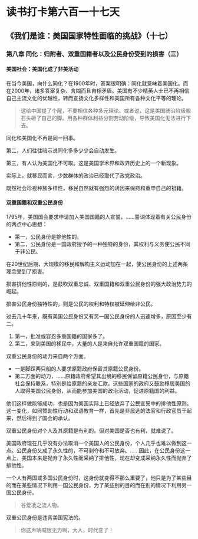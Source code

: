 # 读书打卡第六百一十七天
## 《我们是谁：美国国家特性面临的挑战》（十七）
### 第八章 同化：归附者、双重国籍者以及公民身份受到的损害（三）
#### 美国社会：美国化成了非美活动

在当今美国，向什么同化？在1900年时，答案很明确：同化就意味着美国化。而在2000年，诸多答案复杂、含糊而且自相矛盾。美国有不少精英人士已不再相信自己主流文化的优越性，转而宣扬文化多样性和美国所有各种文化平等的理论。
> 这给中国提了个醒，不要相信各种多元理论。或者说，这是美国统治阶级搬石头砸了自己的脚。用各种群体利益分割劳动阶级，导致美国化无法进行下去。

同化和美国化不再是同一回事。

第二，人们往往暗示说同化多多少少会自动发生。

第三，有人认为美国化不可取。这是美国学术界和政界历史上的一个新现象。

实际上，就移民而言，少数群体的政治已经取代了政党政治。

既然社会珍视种族多样性，移民自然就有强烈的诱因来保持和重申自己的祖籍。

#### 双重国籍和双重公民身份

1795年，美国国会要求申请加入美国国籍的人宣誓，……誓词体现着有关公民身份的两点中心思想：
* 第一，公民身份是排他性的。
* 第二，公民身份是一国政府授予的一种独特的身份，其权利与义务使公民不同于非公民。

在20世纪后期，大规模的移民和解构主义运动加在一起，使公民身份的上述两条理念受到了损害。

损害排他性原则的，是鼓吹双重忠诚、双重国籍和双重公民身份的强大政治势力的崛起。

损害公民身份独特性的，则是公民的权利和特权被延伸给非公民。

过去几十年来，既有美国公民身份又有另一国公民身份的人迅速增多，原因至少有二。
1. 第一，批准或容忍多重国籍的国家多了。
2. 第二，来到美国的移民中，大量的人是来自允许双重国籍的国家。

双重公民身份的动力来自两个方面。
* 一是脚踩两只船的人要求原籍政府保留其原籍公民身份。
* 第二方面的动力，……原籍政府希望其出境的移民保留原籍公民身份，与原籍社会保持联系，特别是给原籍的亲友汇款。这些国家的政府又鼓励移居美国的人取得美国公民身份，从而能参加美国的政治活动，促进原籍国的利益。

他们这样做能够成功，也是因为美国实际上已经放弃了公民宣誓中的排他性原则。这一变化，如同赞助性行动和双语教育一样，首先是非民选的法官和行政官员干起来，然后得到了国会的承认。

双重公民身份对个人及其原籍是有利的。但对美国是否也有利，就难说了。

美国政府现在几乎没有办法取消一个美国人的公民身份，个人几乎也难以做到这一点。公民身份又成了永久性的，不可剥夺和不可放弃。……因此，在公民身份这一点上，美国本来是抛弃了永久性而采纳了排他性，现在却变成采纳永久性而抛弃了排他性。

一个人有两国或多国公民身份时，这身份就变得不那么重要了，他只是为了某些目的而在某些情况下利用一国公民身份，为了某些别的目的而在别的情况下利用另一国公民身份。
> 谷爱凌之流人物。

双重公民身份是违背美国宪法的。
> 你这声呐喊很无力啊，大人，时代变了！